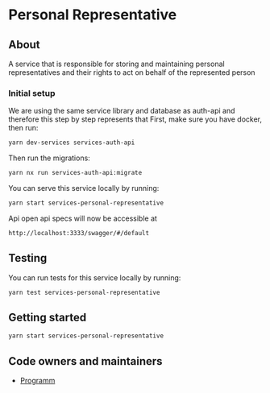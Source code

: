 # Personal Representative

## About

A service that is responsible for storing and maintaining personal representatives and their rights to act on behalf of the represented person

### Initial setup

We are using the same service library and database as auth-api and therefore this step by step represents that
First, make sure you have docker, then run:

```bash
yarn dev-services services-auth-api
```

Then run the migrations:

```bash
yarn nx run services-auth-api:migrate
```

You can serve this service locally by running:

```bash
yarn start services-personal-representative
```

Api open api specs will now be accessible at

```bash
http://localhost:3333/swagger/#/default
```

## Testing

You can run tests for this service locally by running:

```bash
yarn test services-personal-representative
```

## Getting started

```bash
yarn start services-personal-representative
```

## Code owners and maintainers

- [Programm](https://github.com/orgs/island-is/teams/programm/members)
